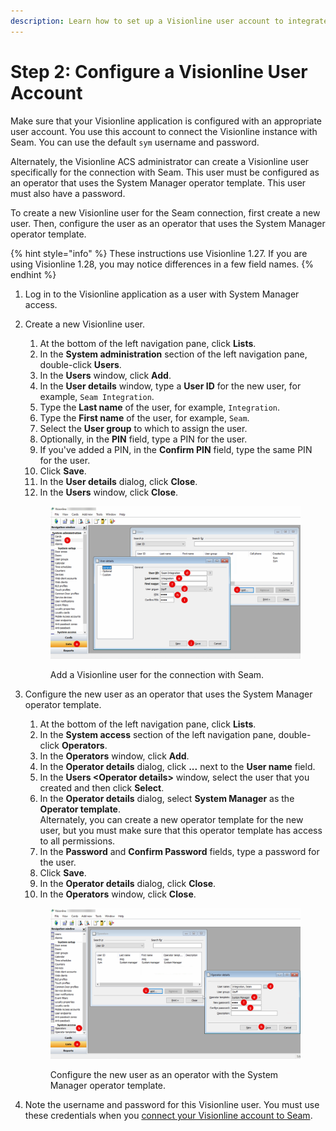 ```yaml
---
description: Learn how to set up a Visionline user account to integrate with Seam.
---
```


# Step 2: Configure a Visionline User Account

Make sure that your Visionline application is configured with an appropriate user account. You use this account to connect the Visionline instance with Seam. You can use the default `sym` username and password.

Alternately, the Visionline ACS administrator can create a Visionline user specifically for the connection with Seam. This user must be configured as an operator that uses the System Manager operator template. This user must also have a password.

To create a new Visionline user for the Seam connection, first create a new user. Then, configure the user as an operator that uses the System Manager operator template.

{% hint style="info" %}
These instructions use Visionline 1.27. If you are using Visionline 1.28, you may notice differences in a few field names.
{% endhint %}

1. Log in to the Visionline application as a user with System Manager access.
2.  Create a new Visionline user.&#x20;

    1. At the bottom of the left navigation pane, click **Lists**.
    2. In the **System administration** section of the left navigation pane, double-click **Users**.
    3. In the **Users** window, click **Add**.
    4. In the **User details** window, type a **User ID** for the new user, for example, `Seam Integration`.
    5. Type the **Last name** of the user, for example, `Integration`.
    6. Type the **First name** of the user, for example, `Seam`.
    7. Select the **User group** to which to assign the user.
    8. Optionally, in the **PIN** field, type a PIN for the user.
    9. If you've added a PIN, in the **Confirm PIN** field, type the same PIN for the user.
    10. Click **Save**.
    11. In the **User details** dialog, click **Close**.
    12. In the **Users** window, click **Close**.

    <figure><img src="../../../../../.gitbook/assets/visionline-add-user.png" alt="Add a Visionline user for the connection with Seam."><figcaption><p>Add a Visionline user for the connection with Seam.</p></figcaption></figure>
3.  Configure the new user as an operator that uses the System Manager operator template.

    1. At the bottom of the left navigation pane, click **Lists**.
    2. In the **System access** section of the left navigation pane, double-click **Operators**.
    3. In the **Operators** window, click **Add**.
    4. In the **Operator details** dialog, click **...** next to the **User name** field.
    5. In the **Users \<Operator details>** window, select the user that you created and then click **Select**.
    6. In the **Operator details** dialog, select **System Manager** as the **Operator template**.\
       Alternately, you can create a new operator template for the new user, but you must make sure that this operator template has access to all permissions.
    7. In the **Password** and **Confirm Password** fields, type a password for the user.
    8. Click **Save**.
    9. In the **Operator details** dialog, click **Close**.
    10. In the **Operators** window, click **Close**.

    <figure><img src="../../../../../.gitbook/assets/visionline-add-operator.png" alt="Configure the new user as an operator with the System Manager operator template."><figcaption><p>Configure the new user as an operator with the System Manager operator template.</p></figcaption></figure>
4. Note the username and password for this Visionline user. You must use these credentials when you [connect your Visionline account to Seam](step-5-connect-your-visionline-production-account-to-seam.md).
